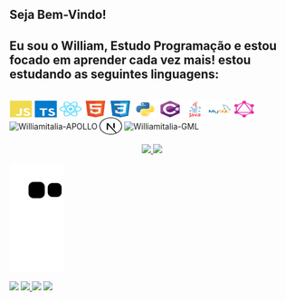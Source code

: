 <strong> Seja Bem-Vindo! </strong>
---
## Eu sou o William, Estudo Programação e estou focado em aprender cada vez mais! estou estudando as seguintes linguagens:

<div style="display: inline_block"><br>
  <img align="center" alt="William-italia-Js" height="30" width="40" 
       src="https://raw.githubusercontent.com/devicons/devicon/master/icons/javascript/javascript-plain.svg">
  <img align="center" alt="William-italia-Ts" height="30" width="40" 
       src="https://raw.githubusercontent.com/devicons/devicon/master/icons/typescript/typescript-plain.svg">
  <img align="center" alt="William-italia-React" height="30" width="40" 
       src="https://raw.githubusercontent.com/devicons/devicon/master/icons/react/react-original.svg">
  <img align="center" alt="William-italia-HTML" height="30" width="40" 
       src="https://raw.githubusercontent.com/devicons/devicon/master/icons/html5/html5-original.svg">
  <img align="center" alt="William-italia-CSS" height="30" width="40" 
       src="https://raw.githubusercontent.com/devicons/devicon/master/icons/css3/css3-original.svg">
  <img align="center" alt="William-italia-Python" height="30" width="40" 
       src="https://raw.githubusercontent.com/devicons/devicon/master/icons/python/python-original.svg">
  <img align="center" alt="William-italia-Csharp" height="30" width="40" 
       src="https://raw.githubusercontent.com/devicons/devicon/master/icons/csharp/csharp-original.svg">
   <img align="center"alt="Williamitalia-Java"height="30"width="40"
         src="https://raw.githubusercontent.com/devicons/devicon/2ae2a900d2f041da66e950e4d48052658d850630/icons/java/java-original-wordmark.svg">
  <img align="center"alt="Williamitalia-MYSQL"height="30"width="40"
         src="https://raw.githubusercontent.com/devicons/devicon/2ae2a900d2f041da66e950e4d48052658d850630/icons/mysql/mysql-original-wordmark.svg">
  <img align="center"alt="Williamitalia-graphql"height="30"width="40"
         src="https://raw.githubusercontent.com/devicons/devicon/2ae2a900d2f041da66e950e4d48052658d850630/icons/graphql/graphql-plain.svg">
  <img align="center"alt="Williamitalia-APOLLO"height="30"width="40"
         src="https://cdn.worldvectorlogo.com/logos/apollo-graphql-1.svg">
  <img align="center"alt="Williamitalia-next.js"height="30"width="40"
         src="https://raw.githubusercontent.com/devicons/devicon/2ae2a900d2f041da66e950e4d48052658d850630/icons/nextjs/nextjs-line.svg">
  <img align="center"alt="Williamitalia-GML"height="30"width="40"
         src="https://cdn3.iconfinder.com/data/icons/file-types-46/750/1_206-512.png"> 
 
</div>
   <br>
  <div align="center">
  <a href="https://github.com/William-italia">
  <img height="165em" src="https://github-readme-stats.vercel.app/api?username=William-italia&show_icons=true&theme=dark&include_all_commits=true&count_private=true"/>
  <img height="165em" src="https://github-readme-stats.vercel.app/api/top-langs/?username=William-italia&layout=compact&langs_count=7&theme=dark"/>

</div>
 
  ![Snake animation](https://github.com/william-italia/william-italia/blob/output/github-contribution-grid-snake.svg)
  
  <div> 
  <a href="" target="_blank"><img src="https://img.shields.io/badge/YouTube-FF0000?style=for-the-badge&logo=youtube&logoColor=white" target="_blank"></a>
 <a href="https://discord.gg/gDpVA9fA" target="_blank"><img src="https://img.shields.io/badge/Discord-7289DA?style=for-the-badge&logo=discord&logoColor=white" target="_blank"</a> 
  <a href="https://www.linkedin.com/in/william-itália-101113222/" target="_blank"><img src="https://img.shields.io/badge/-LinkedIn-%230077B5?style=for-the-badge&logo=linkedin&logoColor=white" target="_blank"></a>
    <a href="mailto:williamitalia70@outlook.com" target="_blank"><img src="https://img.shields.io/badge/Microsoft_Outlook-0078D4?style=for-the-badge&logo=microsoft-outlook&logoColor=white" target="_blank"></a> 
 
</div>
